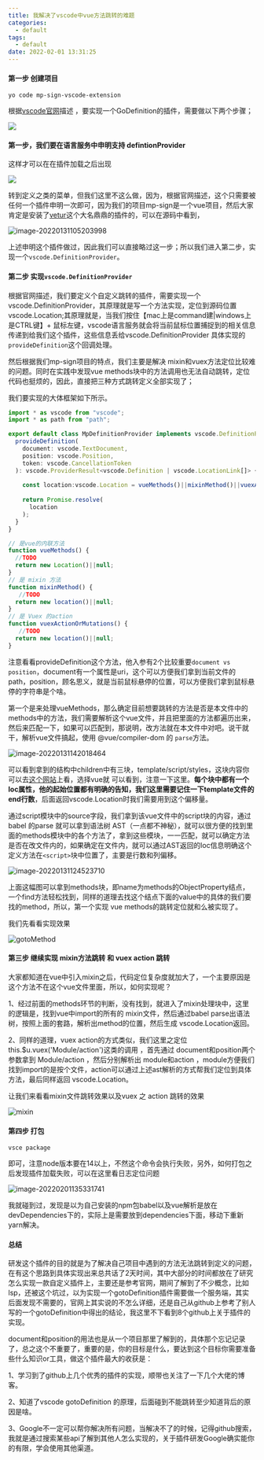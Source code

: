 ```yaml
---
title: 我解决了vscode中vue方法跳转的难题
categories:
  - default
tags:
  - default
date: 2022-02-01 13:31:25
---
```


#### 第一步 创建项目

```shell
yo code mp-sign-vscode-extension
```

根据[vscode官网]( https://code.visualstudio.com/api/language-extensions/programmatic-language-features)描述 ，要实现一个GoDefinition的插件，需要做以下两个步骤；

![](我解决了vscode中vue方法跳转的难题/image-20220131104418874.png)

#### 第一步，我们要在语言服务中申明支持 defintionProvider

这样才可以在在插件加载之后出现

![](我解决了vscode中vue方法跳转的难题/image-20220131104623771.png)

转到定义之类的菜单，但我们这里不这么做，因为，根据官网描述，这个只需要被任何一个插件申明一次即可，因为我们的项目mp-sign是一个vue项目，然后大家肯定是安装了[vetur](https://github.com/vuejs/vetur)这个大名鼎鼎的插件的，可以在源码中看到，

![image-20220131105203998](我解决了vscode中vue方法跳转的难题/image-20220131105203998.png)

上述申明这个插件做过，因此我们可以直接略过这一步；所以我们进入第二步，实现一个`vscode.DefinitionProvider`。



#### 第二步 实现`vscode.DefinitionProvider`

根据官网描述，我们要定义个自定义跳转的插件，需要实现一个  vscode.DefinitionProvider，其原理就是写一个方法实现，定位到源码位置vscode.Location;其原理就是，当我们按住【mac上是command建|windows上是CTRL键】+ 鼠标左键，vscode语言服务就会将当前鼠标位置捕捉到的相关信息传递到给我们这个插件，这些信息丢给vscode.DefinitionProvider 具体实现的 `provideDefinition`这个回调处理。

然后根据我们mp-sign项目的特点，我们主要是解决 mixin和vuex方法定位比较难的问题。同时在实践中发现vue methods块中的方法调用也无法自动跳转，定位代码也挺烦的，因此，直接把三种方式跳转定义全部实现了；

我们要实现的大体框架如下所示。

```typescript
import * as vscode from "vscode";
import * as path from "path";

export default class MpDefinitionProvider implements vscode.DefinitionProvider {
  provideDefinition(
    document: vscode.TextDocument,
    position: vscode.Position,
    token: vscode.CancellationToken
  ): vscode.ProviderResult<vscode.Definition | vscode.LocationLink[]> {
   
    const location:vscode.Location = vueMethods()||mixinMethod()||vuexActionOrMutations()||null
		
    return Promise.resolve(
      location
    );
  }
}

// 是vue的内联方法
function vueMethods() {
  //TODO 
  return new Location()||null;
}
// 是 mixin 方法
function mixinMethod() {
   //TODO
  return new location()||null;
}
// 是 Vuex 的action
function vuexActionOrMutations() {
   //TODO
  return new location()||null;
}

```

注意看看provideDefinition这个方法，他入参有2个比较重要`document vs position`，document有一个属性是uri，这个可以方便我们拿到当前文件的path，position，顾名思义，就是当前鼠标悬停的位置，可以方便我们拿到鼠标悬停的字符串是个啥。

第一个是来处理vueMethods，那么确定目前想要跳转的方法是否是本文件中的methods中的方法，我们需要解析这个vue文件，并且把里面的方法都遍历出来，然后来匹配一下，如果可以匹配到，那说明，改方法就在本文件中对吧。说干就干，解析vue文件搞起，使用 @vue/compiler-dom  的 `parse`方法。

![image-20220131142018464](我解决了vscode中vue方法跳转的难题/image-20220131142018464.png)

可以看到拿到的结构中children中有三块，template/script/styles，这块内容你可以去[这个网站](https://astexplorer.net/)上看，选择vue就 可以看到，注意一下这里。**每个块中都有一个 loc属性，他的起始位置都有明确的告知，我们这里需要记住一下template文件的end行数**，后面返回vscode.Location时我们需要用到这个偏移量。

通过script模块中的source字段，我们拿到该vue文件中的script块的内容，通过babel 的parse 就可以拿到语法树 AST（一点都不神秘），就可以很方便的找到里面的methods模块中的各个方法了，拿到这些模块，一一匹配，就可以确定方法是否在改文件内的，如果确定在文件内，就可以通过AST返回的loc信息明确这个定义方法在`<script>`块中位置了，主要是行数和列偏移。

![image-20220131124523710](我解决了vscode中vue方法跳转的难题/image-20220131124523710.png)

上面这幅图可以拿到methods块，即name为methods的ObjectProperty结点，一个find方法轻松找到，同样的道理去找这个结点下面的value中的具体的我们要找的method，所以，第一个实现 vue methods的跳转定位就和么被实现了。

我们先看看实现效果

![gotoMethod](我解决了vscode中vue方法跳转的难题/gotoMethod.gif)

#### 第三步 继续实现 mixin方法跳转 和 vuex action 跳转

大家都知道在vue中引入mixin之后，代码定位复杂度就加大了，一个主要原因是这个方法不在这个vue文件里面，所以，如何实现呢？

1、经过前面的methods环节的判断，没有找到，就进入了mixin处理块中，这里的逻辑是，找到vue中import的所有的 mixin文件，然后通过babel parse出语法树，按照上面的套路，解析出method的位置，然后生成  vscode.Location返回。

2、同样的道理，vuex action的方式类似，我们这里之定位  this.$u.vuex('Module/action')这类的调用 ，首先通过 document和position两个参数拿到 Module/action ，然后分别解析出 module和action ，module方便我们找到import的是按个文件，action可以通过上述ast解析的方式帮我们定位到具体方法，最后同样返回 vscode.Location。

让我们来看看mixin文件跳转效果以及vuex 之 action 跳转的效果

![mixin](我解决了vscode中vue方法跳转的难题/mixin.gif)



#### 第四步 打包

`vsce package`

即可，注意node版本要在14以上，不然这个命令会执行失败，另外，如何打包之后发现插件加载失败，可以在这里看日志定位问题

![image-20220201135331741](我解决了vscode中vue方法跳转的难题/image-20220201135331741.png)

我就碰到过，发现是以为自己安装的npm包babel以及vue解析是放在 devDependencies下的，实际上是需要放到dependencies下面，移动下重新yarn解决。

#### 总结

研发这个插件的目的就是为了解决自己项目中遇到的方法无法跳转到定义的问题，在有这个思路到具体实现出来总共话了2天时间，其中大部分的时间都放在了研究怎么实现一款自定义插件上，主要还是参考官网，期间了解到了不少概念，比如lsp，还被这个坑过，以为实现一个gotoDefinition插件需要做一个服务端，其实后面发现不需要的，官网上其实说的不怎么详细，还是自己从github上参考了别人写的一个gotoDefinition中得出的结论，我这里不下看到8个github上关于插件的实现。

document和position的用法也是从一个项目那里了解到的，具体那个忘记记录了，总之这个不重要了，重要的是，你的目标是什么，要达到这个目标你需要准备些什么知识or工具，做这个插件最大的收获是：

1、学习到了github上几个优秀的插件的实现，顺带也关注了一下几个大佬的博客。

2、知道了vscode gotoDefinition 的原理，后面碰到不能跳转至少知道背后的原因是啥。

3、Google不一定可以帮你解决所有问题，当解决不了的时候，记得github搜索，我就是通过搜索某些api了解到其他人怎么实现的，关于插件研发Google确实能你的有限，学会使用其他渠道。



